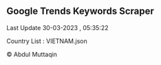 

## Google Trends Keywords Scraper 
 
Last Update 30-03-2023 , 05:35:22

Country List :
VIETNAM.json



© Abdul Muttaqin 
